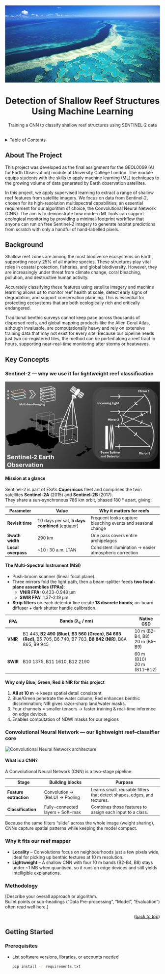<!-- Improved compatibility of “Back to top” link -->
<a name="readme-top"></a>

<!-- PROJECT LOGO / BANNER -->
<!-- Replace the src URL or delete completely -->
<p align="center">
  <img src="https://github.com/JNathan18/Banner/blob/main/GBR_Logo2.jpg?raw=true" alt="title_banner">
</p>

<h1 align="center">Detection of Shallow Reef Structures Using Machine Learning</h1>
<p align="center">
  Training a CNN to classify shallow reef structures using SENTINEL-2 data
</p>
<br />

<!-- TABLE OF CONTENTS (clickable) -->
<details>
  <summary>Table of Contents</summary>
  <ol>
    <li>
      <a href="#about-the-project">About&nbsp;The&nbsp;Project</a>
      <ul>
        <li><a href="#background">Background</a></li>
        <li><a href="#key-concepts">Key Concepts</a></li>
        <li><a href="#methodology">Methodology</a></li>
      </ul>
    </li>
    <li>
      <a href="#getting-started">Getting Started</a>
      <ul>
        <li><a href="#prerequisites">Prerequisites</a></li>
        <li><a href="#datasets-or-inputs">Datasets&nbsp;or&nbsp;Inputs</a></li>
      </ul>
    </li>
    <li><a href="#usage">Usage</a></li>
    <li><a href="#license">License</a></li>
    <li><a href="#contact">Contact</a></li>
    <li>
      <a href="#acknowledgments">Acknowledgments</a>
      <ul>
        <li><a href="#references">References</a></li>
      </ul>
    </li>
  </ol>
</details>

<!-- ABOUT THE PROJECT -->
## About The Project

This project was developed as the final assignment for the GEOL0069 (AI for Earth Observation) module at University College London. The module equips students with the skills to apply machine learning (ML) techniques to the growing volume of data generated by Earth observation satellites.

In this project, we apply supervised learning to extract a range of shallow reef features from satellite imagery. We focus on data from Sentinel-2, chosen for its high-resolution multispectral capabilities; an essential requirement for our algorithm of choice, the Convolutional Neural Network (CNN). The aim is to demonstrate how modern ML tools can support ecological monitoring by providing a minimal-footprint workflow that anyone can run on free Sentinel-2 imagery to generate habitat predictions from scratch with only a handful of hand-labelled pixels.

## Background

Shallow reef zones are among the most biodiverse ecosystems on Earth, supporting nearly 25% of all marine species. These structures play vital roles in coastal protection, fisheries, and global biodiversity. However, they are increasingly under threat from climate change, coral bleaching, pollution, and destructive human activity.

Accurately classifying these features using satellite imagery and machine learning allows us to monitor reef health at scale, detect early signs of degradation, and support conservation planning. This is essential for protecting ecosystems that are both ecologically rich and critically endangered.

Traditional benthic surveys cannot keep pace across thousands of dispersed reefs, and global mapping products like the Allen Coral Atlas, although invaluable, are computationally heavy and rely on extensive training data that may not exist for every site. Because our pipeline needs just two co-registered tiles, the method can be ported along a reef tract in hours, supporting near-real-time monitoring after storms or heatwaves.

## Key Concepts

### Sentinel-2 — why we use it for lightweight reef classification  
![Sentinel-2 multi-band imaging overview](https://github.com/JNathan18/Banner/blob/main/image.png)

#### Mission at a glance  
Sentinel-2 is part of ESA’s **Copernicus** fleet and comprises the twin satellites **Sentinel-2A** (2015) and **Sentinel-2B** (2017).  
They share a sun-synchronous 786 km orbit, phased 180 ° apart, giving:

| Parameter | Value | Why it matters for reefs |
|-----------|-------|--------------------------|
| **Revisit time** | 10 days per sat, **5 days combined** (equator) | Frequent looks capture bleaching events and seasonal change |
| **Swath width** | 290 km | One pass covers entire archipelagos |
| **Local overpass** | ~10 : 30 a.m. LTAN | Consistent illumination → easier atmospheric correction |

#### The Multi-Spectral Instrument (MSI)  
* Push-broom scanner (linear focal plane).  
* Three mirrors fold the light path, then a beam-splitter feeds **two focal-plane assemblies (FPAs)**:  
  * **VNIR FPA:** 0.433–0.948 µm  
  * **SWIR FPA:** 1.37–2.19 µm  
* **Strip filters** on each detector line create **13 discrete bands**; on-board diffuser + dark shutter handle calibration.

| FPA | Bands (λ<sub>c</sub> / nm) | Native GSD |
|-----|---------------------------|------------|
| **VNIR** | B1 443, **B2 490 (Blue)**, **B3 560 (Green)**, **B4 665 (Red)**, B5 705, B6 740, B7 783, **B8 842 (NIR)**, B8A 865, B9 945 | 10 m (B2–B4, B8) <br>20 m (B5–B9) |
| **SWIR** | B10 1375, B11 1610, B12 2190 | 60 m (B10) <br>20 m (B11–B12) |

#### Why only Blue, Green, Red & NIR for this project  
1. **All at 10 m** → keeps spatial detail consistent.  
2. Blue/Green penetrate the water column; Red enhances benthic discrimination; NIR gives razor-sharp land/water masks.  
3. Four channels = smaller tensors → faster training & real-time inference on edge devices.
4. Enables computation of NDWI masks for our regions

### Convolutional Neural Network — our lightweight reef–classifier core  
![Convolutional Neural Network architecture](assets/cnn_architecture.png)

#### What is a CNN?
A Convolutional Neural Network (CNN) is a two-stage pipeline:

| Stage | Building blocks | Purpose |
|-------|-----------------|---------|
| **Feature extraction** | Convolution → (ReLU) → Pooling  | Learns small, reusable filters that detect shapes, edges, and textures. |
| **Classification** | Fully-connected layers + Soft-max | Combines those features to assign each input to a class. |

Because the same filters “slide” across the whole image (weight sharing), CNNs capture spatial patterns while keeping the model compact.

### Why it fits our reef mapper 
* **Locality** – Convolutions focus on neighbourhoods just a few pixels wide, ideal for picking up benthic textures at 10 m resolution.  
* **Lightweight** – A shallow CNN with four 10 m bands (B2-B4, B8) stays under ~1 MB when quantised, so it runs on edge devices and still yields intelligible explanations.

### Methodology
[Describe your overall approach or algorithm.  
Bullet points or sub-headings (“Data Pre-processing”, “Model”, “Evaluation”) often read well here.]

<p align="right">(<a href="#readme-top">back to top</a>)</p>

## Getting Started

### Prerequisites
* List software versions, libraries, or accounts needed  
  ```bash
  pip install -r requirements.txt


